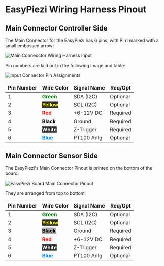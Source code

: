 # EasyPiezi Wiring Harness Pinout

## Main Connector Controller Side

The Main Connector for the EasyPiezi has 6 pins, with Pin1 marked with a small embossed arrow:

![Main Connecctor Wiring Harness Input](../../../assets/images/wiring-diagrams/Main-Connector-Wiring-Harness.png)

Pin numbers are laid out in the following image and table:

![Input Connector Pin Assignments](../../../assets/images/wiring-diagrams/Main-Connector-Wiring-PinNumbers.png)

| Pin Number | Wire Color | Signal Name | Req/Opt |
|------------|------------|-------------|---------|
| 1          | <strong><span style="color:green">Green</span></strong>      | SDA (I2C)   | Optional|
| 2          | <strong><span style="color:yellow; background-color:#212121; ">Yellow</span></strong>     | SCL (I2C)   | Optional|
| 3          | <strong><span style="color:red">Red</span></strong>        | +6-12V DC   | Required|
| 4          | <strong><span style="color:black; background-color:#F5F5F5;">Black</span></strong>      | Ground      | Required|
| 5          | <strong><span style="color:white; background-color:#212121">White</strong>      | Z-Trigger   | Required|
| 6          | <strong><span style="color:#08F">Blue</strong>       | PT100 Anlg  | Optional|

## Main Connector Sensor Side

The EasyPiezi's Main Connector Pinout is printed on the bottom of the board:

![EasyPiezi Board Main Connector Pinout](../../../assets/images/board-images/easy-piezi/Main-Connector-Pinout.png)

They are arranged from top to bottom:

| Pin Number | Wire Color | Signal Name | Req/Opt |
|------------|------------|-------------|---------|
| 1          | <strong><span style="color:green">Green</span></strong>      | SDA (I2C)   | Optional|
| 2          | <strong><span style="color:yellow; background-color:#212121; ">Yellow</span></strong>     | SCL (I2C)   | Optional|
| 3          | <strong><span style="color:black; background-color:#aaa;">Black</span></strong>      | Ground      | Required|
| 4          | <strong><span style="color:red">Red</span></strong>        | +6-12V DC   | Required|
| 5          | <strong><span style="color:white; background-color:#212121">White</strong>      | Z-Trigger   | Required|
| 6          | <strong><span style="color:#08F">Blue</strong>       | PT100 Anlg  | Optional|